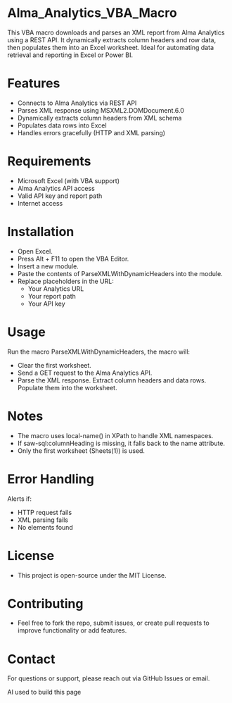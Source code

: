 # Alma_Analytics_VBA_Macro
This VBA macro downloads and parses an XML report from Alma Analytics using a REST API. It dynamically extracts column headers and row data, then populates them into an Excel worksheet. Ideal for automating data retrieval and reporting in Excel or Power BI.

 
# Features 
- Connects to Alma Analytics via REST API
- Parses XML response using MSXML2.DOMDocument.6.0
- Dynamically extracts column headers from XML schema
- Populates data rows into Excel
- Handles errors gracefully (HTTP and XML parsing)

# Requirements
- Microsoft Excel (with VBA support)
- Alma Analytics API access
- Valid API key and report path
- Internet access

# Installation

- Open Excel.
- Press Alt + F11 to open the VBA Editor.
- Insert a new module.
- Paste the contents of ParseXMLWithDynamicHeaders into the module.
- Replace placeholders in the URL:
  - Your Analytics URL
  - Your report path
  - Your API key

# Usage
Run the macro ParseXMLWithDynamicHeaders, the macro will:
- Clear the first worksheet.
- Send a GET request to the Alma Analytics API.
- Parse the XML response.
Extract column headers and data rows.
Populate them into the worksheet.

# Notes
- The macro uses local-name() in XPath to handle XML namespaces.
- If saw-sql:columnHeading is missing, it falls back to the name attribute.
- Only the first worksheet (Sheets(1)) is used.

# Error Handling
Alerts if:
- HTTP request fails
- XML parsing fails
- No <Row> elements found

# License
- This project is open-source under the MIT License.

# Contributing
- Feel free to fork the repo, submit issues, or create pull requests to improve functionality or add features.

# Contact
For questions or support, please reach out via GitHub Issues or email.

AI used to build this page

